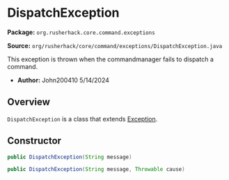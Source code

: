 # DispatchException

**Package:** `org.rusherhack.core.command.exceptions`

**Source:** `org/rusherhack/core/command/exceptions/DispatchException.java`

This exception is thrown when the commandmanager fails to dispatch a command.
* **Author:** John200410 5/14/2024



## Overview

`DispatchException` is a class that extends [Exception](https://docs.oracle.com/en/java/javase/21/docs/api/java.base/java/lang/Exception.html).

## Constructor

```java
public DispatchException(String message)
```

```java
public DispatchException(String message, Throwable cause)
```

